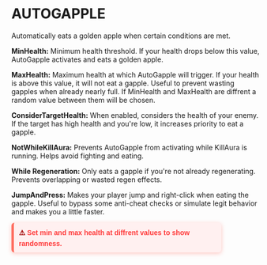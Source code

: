 # AUTOGAPPLE

Automatically eats a golden apple when certain conditions are met.

**MinHealth:**
Minimum health threshold. If your health drops below this value, AutoGapple activates and eats a golden apple.

**MaxHealth:**
Maximum health at which AutoGapple will trigger. If your health is above this value, it will not eat a gapple. Useful to prevent wasting gapples when already nearly full. If MinHealth and MaxHealth are diffrent a random value between them will be chosen.

**ConsiderTargetHealth:**
When enabled, considers the health of your enemy. If the target has high health and you're low, it increases priority to eat a gapple.

**NotWhileKillAura:**
Prevents AutoGapple from activating while KillAura is running. Helps avoid fighting and eating.

**While Regeneration:**
Only eats a gapple if you're not already regenerating. Prevents overlapping or wasted regen effects.

**JumpAndPress:**
Makes your player jump and right-click when eating the gapple. Useful to bypass some anti-cheat checks or simulate legit behavior and makes you a little faster.

<div style="border-left: 5px solid #FF6F61; background: #FFF0F0; padding: 10px; color: #A00000; font-family: Arial, sans-serif; border-radius: 6px; max-width: 400px; box-shadow: 0 2px 8px rgba(255,111,97,0.4); font-weight: bold;">
  ⚠️ <span style="color:#FF3B3B;">Set min and max health at diffrent values to show randomness.</span><br>
</div>

